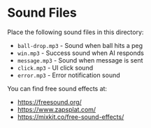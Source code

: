 # Sound Files

Place the following sound files in this directory:

- `ball-drop.mp3` - Sound when ball hits a peg
- `win.mp3` - Success sound when AI responds
- `message.mp3` - Sound when message is sent
- `click.mp3` - UI click sound
- `error.mp3` - Error notification sound

You can find free sound effects at:
- https://freesound.org/
- https://www.zapsplat.com/
- https://mixkit.co/free-sound-effects/

